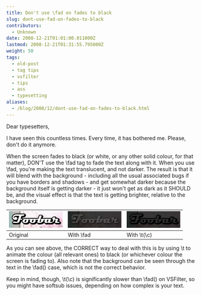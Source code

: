 ```yaml
---
title: Don't use \fad on fades to black
slug: dont-use-fad-on-fades-to-black
contributors:
  - Unknown
date: 2008-12-21T01:01:00.011000Z
lastmod: 2008-12-21T01:31:55.795000Z
weight: 50
tags:
  - old-post
  - tag tips
  - vsfilter
  - tips
  - ass
  - typesetting
aliases:
  - /blog/2008/12/dont-use-fad-on-fades-to-black.html
---
```


Dear typesetters,

I have seen this countless times. Every time, it has bothered me. Please, don't do it anymore.

When the screen fades to black (or white, or any other solid colour, for that matter), DON'T use the \\fad tag to fade the text along with it. When you use \\fad, you're making the text translucent, and not darker. The result is that it will blend with the background - including all the usual associated bugs if you have borders and shadows - and get somewhat darker because the background itself is getting darker - it just won't get as dark as it SHOULD be, and the visual effect is that the text is getting brighter, relative to the background.

| ![](/img/blog/old/fade0.png) | ![](/img/blog/old/fade1.png) | ![](/img/blog/old/fade2.png) |
| ---------------------------- | ---------------------------- | ---------------------------- |
| Original                     | With \\fad                   | With \\t(\\c)                |

As you can see above, the CORRECT way to deal with this is by using \\t to animate the colour (all relevant ones) to black (or whichever colour the screen is fading to). Also note that the background can be seen through the text in the \\fad() case, which is not the correct behavior.

Keep in mind, though, \\t(\\c) is significantly slower than \\fad() on VSFilter, so you might have softsub issues, depending on how complex is your text.
